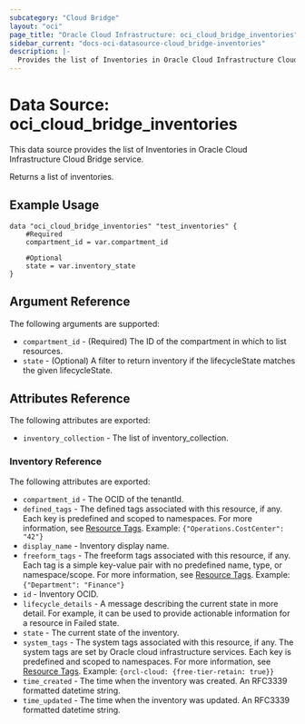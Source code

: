 ```yaml
---
subcategory: "Cloud Bridge"
layout: "oci"
page_title: "Oracle Cloud Infrastructure: oci_cloud_bridge_inventories"
sidebar_current: "docs-oci-datasource-cloud_bridge-inventories"
description: |-
  Provides the list of Inventories in Oracle Cloud Infrastructure Cloud Bridge service
---
```


# Data Source: oci_cloud_bridge_inventories
This data source provides the list of Inventories in Oracle Cloud Infrastructure Cloud Bridge service.

Returns a list of inventories.


## Example Usage

```hcl
data "oci_cloud_bridge_inventories" "test_inventories" {
	#Required
	compartment_id = var.compartment_id

	#Optional
	state = var.inventory_state
}
```

## Argument Reference

The following arguments are supported:

* `compartment_id` - (Required) The ID of the compartment in which to list resources.
* `state` - (Optional) A filter to return inventory if the lifecycleState matches the given lifecycleState.


## Attributes Reference

The following attributes are exported:

* `inventory_collection` - The list of inventory_collection.

### Inventory Reference

The following attributes are exported:

* `compartment_id` - The OCID of the tenantId.
* `defined_tags` - The defined tags associated with this resource, if any. Each key is predefined and scoped to namespaces. For more information, see [Resource Tags](https://docs.cloud.oracle.com/iaas/Content/General/Concepts/resourcetags.htm). Example: `{"Operations.CostCenter": "42"}` 
* `display_name` - Inventory display name.
* `freeform_tags` - The freeform tags associated with this resource, if any. Each tag is a simple key-value pair with no predefined name, type, or namespace/scope. For more information, see [Resource Tags](https://docs.cloud.oracle.com/iaas/Content/General/Concepts/resourcetags.htm). Example: `{"Department": "Finance"}` 
* `id` - Inventory OCID.
* `lifecycle_details` - A message describing the current state in more detail. For example, it can be used to provide actionable information for a resource in Failed state.
* `state` - The current state of the inventory.
* `system_tags` - The system tags associated with this resource, if any. The system tags are set by Oracle cloud infrastructure services. Each key is predefined and scoped to namespaces. For more information, see [Resource Tags](https://docs.cloud.oracle.com/iaas/Content/General/Concepts/resourcetags.htm). Example: `{orcl-cloud: {free-tier-retain: true}}` 
* `time_created` - The time when the inventory was created. An RFC3339 formatted datetime string.
* `time_updated` - The time when the inventory was updated. An RFC3339 formatted datetime string.

